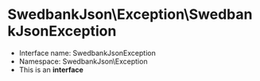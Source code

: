 SwedbankJson\Exception\SwedbankJsonException
===============






* Interface name: SwedbankJsonException
* Namespace: SwedbankJson\Exception
* This is an **interface**







